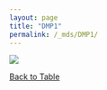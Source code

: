 ```yaml
---
layout: page
title: "DMP1"
permalink: /_mds/DMP1/
---
```


![](../../algns0/5HSAA030716_aln_report.png?raw=true)

[Back to Table](../../display)